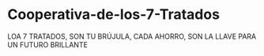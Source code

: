 # Cooperativa-de-los-7-Tratados
LOA 7 TRATADOS, SON TU BRÚJULA, CADA AHORRO, SON LA LLAVE PARA UN FUTURO BRILLANTE
